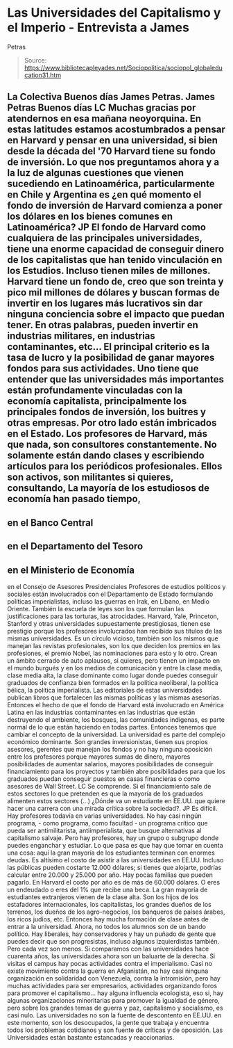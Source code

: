# Las Universidades del Capitalismo y el Imperio - Entrevista a James 
Petras

> Source: https://www.bibliotecapleyades.net/Sociopolitica/sociopol_globaleducation31.htm

La Colectiva Buenos días James
Petras.
James Petras Buenos días
LC Muchas gracias por atendernos en esa mañana neoyorquina.
En estas latitudes estamos acostumbrados a
pensar en Harvard y pensar en una universidad, si bien desde la década
del '70 Harvard tiene su fondo de inversión.
Lo que nos preguntamos ahora y a la luz de
algunas cuestiones que vienen sucediendo en Latinoamérica,
particularmente en Chile y Argentina es ¿en qué momento el fondo de
inversión de Harvard comienza a poner los dólares en los bienes comunes
en Latinoamérica?
JP El fondo de Harvard como cualquiera de las principales
universidades, tiene una enorme capacidad de conseguir dinero de los
capitalistas que han tenido vinculación en los Estudios. Incluso tienen
miles de millones.
Harvard tiene un fondo de, creo que son
treinta y pico mil millones de dólares y buscan formas de invertir en
los lugares más lucrativos sin dar ninguna conciencia sobre el impacto
que puedan tener. En otras palabras, pueden invertir en
industrias militares, en
industrias contaminantes, etc...
El principal criterio es la tasa de lucro
y la posibilidad de ganar mayores fondos para sus actividades.
Uno tiene que entender que las universidades más importantes están
profundamente vinculadas con la economía capitalista, principalmente los
principales fondos de inversión,
los buitres y otras empresas.
Por otro lado están imbricados en el Estado. Los profesores de Harvard,
más que nada, son consultores constantemente. No solamente están dando
clases y escribiendo artículos para los periódicos profesionales.
Ellos son activos, son militantes si
quieres, consultando,
La mayoría de los estudiosos de economía han
pasado tiempo,
-
en el Banco Central
-
en el Departamento del Tesoro
-
en el Ministerio de Economía
-
en el Consejo de Asesores
Presidenciales
Profesores de estudios políticos y sociales
están involucrados con el Departamento de Estado formulando políticas
imperialistas, incluso las
guerras en Irak, en Líbano, en Medio Oriente.
También la escuela de leyes son los que formulan las justificaciones
para las torturas, las atrocidades. Harvard, Yale, Princeton, Stanford y
otras universidades supuestamente prestigiosas, tienen ese prestigio
porque los profesores involucrados han recibido sus títulos de las
mismas universidades.
Es un círculo vicioso, también son los mismos que manejan las revistas
profesionales, son los que deciden los premios en las profesiones, el
premio Nobel, las nominaciones para esto y lo otro.
Crean un ámbito cerrado de auto aplausos, si
quieres, pero tienen un impacto en el mundo burgués y en los medios de
comunicación y entre la clase media, clase media alta, la clase
dominante como lugar donde puedes conseguir graduados de confianza bien
formados en la política neoliberal, la política bélica, la política
imperialista.
Las editoriales de estas universidades
publican libros que fortalecen las mismas políticas y las mismas
asesorías.
Entonces el hecho de que el fondo de Harvard está
involucrado en América Latina en las
industrias contaminantes en las
industrias que están destruyendo el ambiente, los bosques, las
comunidades indígenas, es parte normal de lo que están haciendo en todas
partes.
Entonces tenemos que cambiar el concepto de
la universidad. La universidad es parte del complejo económico
dominante.
Son grandes inversionistas, tienen sus
propios asesores, gerentes que manejan los fondos y no hay ninguna
oposición entre los profesores porque mayores sumas de dinero, mayores
posibilidades de aumentar salarios, mayores posibilidades de conseguir
financiamiento para los proyectos y también abre posibilidades para que
los graduados puedan conseguir puestos en casas financieras o como
asesores de Wall Street.
LC Se comprende.
Si el financiamiento sale de estos sectores
lo que pretenden es que la mayoría de los graduados alimenten estos
sectores (...) ¿Dónde va un estudiante en EE.UU. que quiere hacer una
carrera con una mirada crítica sobre la sociedad?.
JP Es difícil.
Hay profesores todavía en varias
universidades. No hay casi ningún programa, - como programa, como
facultad - un programa crítico que pueda ser antimilitarista,
antiimperialista, que busque alternativas al capitalismo salvaje.
Pero hay profesores, hay un grupo o subgrupo
donde puedes enganchar y estudiar.
Lo que pasa es que hay que tomar en cuenta una cosa: aquí la gran
mayoría de los estudiantes terminan con enormes deudas. Es altísimo el
costo de asistir a las universidades en EE.UU. Incluso las públicas
pueden costarte 12.000 dólares; si tienes que alojarte, podrías calcular
entre 20.000 y 25.000 por año. Hay pocas familias que pueden pagarlo.
En Harvard el costo por año es de más de
60.000 dólares. O eres un endeudado o eres del 1% que recibe una beca.
La gran mayoría de estudiantes extranjeros
vienen de la clase alta. Son los hijos de los estafadores
internacionales, los capitalistas, los grandes dueños de los terrenos,
los dueños de los agro-negocios, los banqueros de países árabes, los
ricos judíos, etc.
Entonces hay mucha formación de clase antes
de entrar a la universidad.
Ahora, no todos los alumnos son de un bando político. Hay liberales, hay
conservadores y hay un puñado de gente que puedes decir que son
progresistas, incluso algunos izquierdistas también. Pero cada vez son
menos.
Si comparamos con las universidades hace
cuarenta años, las universidades ahora son un baluarte de la derecha. Si
visitas el campus hay pocas actividades contra el imperialismo.
Casi no existe movimiento contra la guerra
en Afganistán, no hay casi ninguna organización en solidaridad con
Venezuela, contra la intromisión, pero hay muchas actividades para ser
empresarios, actividades organizando foros para promover el
capitalismo... hay alguna influencia ecologista, eso si, hay algunas
organizaciones minoritarias para promover la igualdad de género, pero
sobre los grandes temas de guerra y paz, capitalismo y socialismo, es
casi nulo.
Las universidades no son la fuente de descontento en EE.UU. en este
momento, son los desocupados, la gente que trabaja y encuentra todos los
problemas cotidianos y son fuente de críticas y de oposición.
Las Universidades están bastante estancadas
y reaccionarias.
